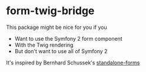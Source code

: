 form-twig-bridge
================

This package might be nice for you if you
- Want to use the Symfony 2 form component
- With the Twig rendering
- But don't want to use all of Symfony 2

It's inspired by Bernhard Schussek's [standalone-forms](https://github.com/bschussek/standalone-forms/)
